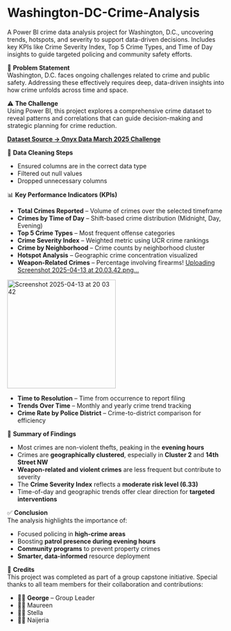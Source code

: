 # Washington-DC-Crime-Analysis
A Power BI crime data analysis project for Washington, D.C., uncovering trends, hotspots, and severity to support data-driven decisions. Includes key KPIs like Crime Severity Index, Top 5 Crime Types, and Time of Day insights to guide targeted policing and community safety efforts.

🧩 **Problem Statement**  
Washington, D.C. faces ongoing challenges related to crime and public safety. Addressing these effectively requires deep, data-driven insights into how crime unfolds across time and space.

⚠️ **The Challenge**  
Using Power BI, this project explores a comprehensive crime dataset to reveal patterns and correlations that can guide decision-making and strategic planning for crime reduction.

[**Dataset Source → Onyx Data March 2025 Challenge**](https://github.com/nashthecoder/Washington-DC-Crime-Analysis/commit/17879ff058dd113fd5fae3dee32a8467621e060b#diff-a48e6540e759e88b07c8327a78582c65d47c6e1f78fe456ff1d2ea13f51fa9ff)

🧹 **Data Cleaning Steps**  
- Ensured columns are in the correct data type  
- Filtered out null values  
- Dropped unnecessary columns 

📊 **Key Performance Indicators (KPIs)**  
- **Total Crimes Reported** – Volume of crimes over the selected timeframe  
- **Crimes by Time of Day** – Shift-based crime distribution (Midnight, Day, Evening)  
- **Top 5 Crime Types** – Most frequent offense categories  
- **Crime Severity Index** – Weighted metric using UCR crime rankings  
- **Crime by Neighborhood** – Crime counts by neighborhood cluster  
- **Hotspot Analysis** – Geographic crime concentration visualized  
- **Weapon-Related Crimes** – Percentage involving firearms!
[Uploading Screenshot 2025-04-13 at 20.03.42.png…]()
<img width="250" alt="Screenshot 2025-04-13 at 20 03 42" src="https://github.com/user-attachments/assets/50a19110-6a7b-494a-b513-a8abeac5cb36" />
  
- **Time to Resolution** – Time from occurrence to report filing  
- **Trends Over Time** – Monthly and yearly crime trend tracking  
- **Crime Rate by Police District** – Crime-to-district comparison for efficiency  

📌 **Summary of Findings**  
- Most crimes are non-violent thefts, peaking in the **evening hours**  
- Crimes are **geographically clustered**, especially in **Cluster 2** and **14th Street NW**  
- **Weapon-related and violent crimes** are less frequent but contribute to severity  
- The **Crime Severity Index** reflects a **moderate risk level (6.33)**  
- Time-of-day and geographic trends offer clear direction for **targeted interventions**  

✅ **Conclusion**  
The analysis highlights the importance of:  
- Focused policing in **high-crime areas**  
- Boosting **patrol presence during evening hours**  
- **Community programs** to prevent property crimes  
- **Smarter, data-informed** resource deployment  

🙌 **Credits**  
This project was completed as part of a group capstone initiative. Special thanks to all team members for their collaboration and contributions:

- 👨‍💼 **George** – Group Leader  
- 👩‍💻 Maureen  
- 👩‍💻 Stella  
- 👩‍💻 Naijeria  
